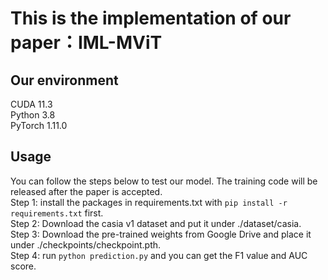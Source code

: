 # This is the implementation of our paper：IML-MViT

## Our environment
CUDA 11.3<br>
Python 3.8<br>
PyTorch 1.11.0<br>

## Usage
You can follow the steps below to test our model. The training code will be released after the paper is accepted.<br>
Step 1: install the packages in requirements.txt with ```pip install -r requirements.txt``` first.<br>
Step 2: Download the casia v1 dataset and put it under ./dataset/casia.<br>
Step 3: Download the pre-trained weights from Google Drive and place it under ./checkpoints/checkpoint.pth.<br>
Step 4: run ```python prediction.py``` and you can get the F1 value and AUC score.<br>
